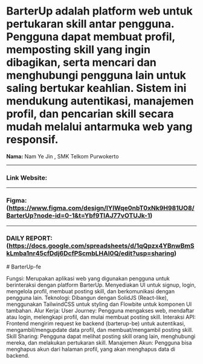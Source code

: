 # BarterUp adalah platform web untuk pertukaran skill antar pengguna. Pengguna dapat membuat profil, memposting skill yang ingin dibagikan, serta mencari dan menghubungi pengguna lain untuk saling bertukar keahlian. Sistem ini mendukung autentikasi, manajemen profil, dan pencarian skill secara mudah melalui antarmuka web yang responsif.



**Nama:** Nam Ye Jin , SMK Telkom Purwokerto

---

### Link Website:

---

### Figma: (https://www.figma.com/design/lYIWqe0nbT0xNk9H981UO8/BarterUp?node-id=0-1&t=Ybf9TlAJ77vOTUJk-1)

---

### DAILY REPORT: (https://docs.google.com/spreadsheets/d/1qQpzx4YBnwBmSkLmba1nr45cfDdj6DcfPScmbLHAI0Q/edit?usp=sharing)
#   B a r t e r U p - f e 
 

 Fungsi: Merupakan aplikasi web yang digunakan pengguna untuk berinteraksi dengan platform BarterUp. Menyediakan UI untuk signup, login, mengelola profil, membuat posting skill, dan berkomunikasi dengan pengguna lain.
Teknologi: Dibangun dengan SolidJS (React-like), menggunakan TailwindCSS untuk styling dan Flowbite untuk komponen UI tambahan.
Alur Kerja:
User Journey: Pengguna mengakses web, mendaftar atau login, melengkapi profil, dan mulai membuat posting skill.
Interaksi API: Frontend mengirim request ke backend (barterup-be) untuk autentikasi, mengambil/mengupdate data profil, dan membuat/mengambil posting skill.
Skill Sharing: Pengguna dapat melihat posting skill orang lain, menghubungi mereka, dan melakukan pertukaran skill.
Manajemen Akun: Pengguna bisa menghapus akun dari halaman profil, yang akan menghapus data di backend.

